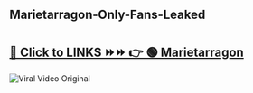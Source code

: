 
 ## Marietarragon-Only-Fans-Leaked

# <h2><a href="https://clipsfans.com/Marietarragon&ref=git">🔗 Click to LINKS ⏩⏩ 👉 🟢 Marietarragon </a></h2>

<a href="https://clipsfans.com/Marietarragon&ref=git" rel="nofollow" data-target="animated-image.originalLink"><img src="https://i.ibb.co.com/xMMVF88/686577567.gif" alt="Viral Video Original" style="max-width: 100%; display: inline-block;" data-target="animated-image.originalImage"></a>
